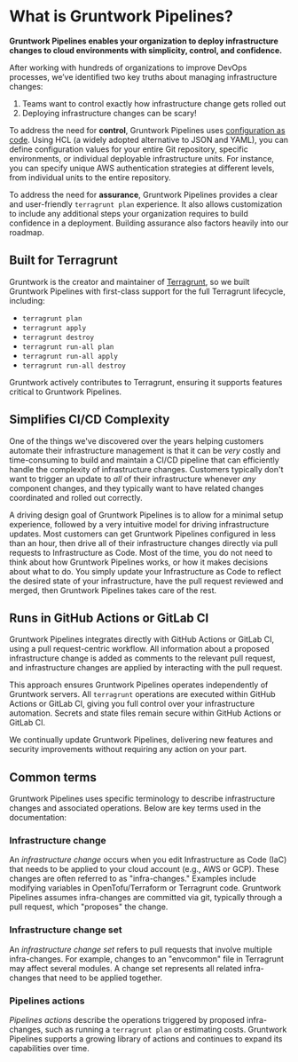 # What is Gruntwork Pipelines?

**Gruntwork Pipelines enables your organization to deploy infrastructure changes to cloud environments with simplicity, control, and confidence.**

After working with hundreds of organizations to improve DevOps processes, we’ve identified two key truths about managing infrastructure changes:

1. Teams want to control exactly how infrastructure change gets rolled out
2. Deploying infrastructure changes can be scary!

To address the need for **control**, Gruntwork Pipelines uses [configuration as code](/2.0/reference/pipelines/configurations-as-code/api). Using HCL (a widely adopted alternative to JSON and YAML), you can define configuration values for your entire Git repository, specific environments, or individual deployable infrastructure units. For instance, you can specify unique AWS authentication strategies at different levels, from individual units to the entire repository.

To address the need for **assurance**, Gruntwork Pipelines provides a clear and user-friendly `terragrunt plan` experience. It also allows customization to include any additional steps your organization requires to build confidence in a deployment. Building assurance also factors heavily into our roadmap.

## Built for Terragrunt

Gruntwork is the creator and maintainer of [Terragrunt](https://terragrunt.gruntwork.io), so we built Gruntwork Pipelines with first-class support for the full Terragrunt lifecycle, including:
- `terragrunt plan`
- `terragrunt apply`
- `terragrunt destroy`
- `terragrunt run-all plan`
- `terragrunt run-all apply`
- `terragrunt run-all destroy`

Gruntwork actively contributes to Terragrunt, ensuring it supports features critical to Gruntwork Pipelines.

## Simplifies CI/CD Complexity

One of the things we've discovered over the years helping customers automate their infrastructure management is that it can be _very_ costly and time-consuming to build and maintain a CI/CD pipeline that can efficiently handle the complexity of infrastructure changes. Customers typically don't want to trigger an update to _all_ of their infrastructure whenever _any_ component changes, and they typically want to have related changes coordinated and rolled out correctly.

A driving design goal of Gruntwork Pipelines is to allow for a minimal setup experience, followed by a very intuitive model for driving infrastructure updates. Most customers can get Gruntwork Pipelines configured in less than an hour, then drive all of their infrastructure changes directly via pull requests to Infrastructure as Code. Most of the time, you do not need to think about how Gruntwork Pipelines works, or how it makes decisions about what to do. You simply update your Infrastructure as Code to reflect the desired state of your infrastructure, have the pull request reviewed and merged, then Gruntwork Pipelines takes care of the rest.

## Runs in GitHub Actions or GitLab CI

Gruntwork Pipelines integrates directly with GitHub Actions or GitLab CI, using a pull request-centric workflow. All information about a proposed infrastructure change is added as comments to the relevant pull request, and infrastructure changes are applied by interacting with the pull request.

This approach ensures Gruntwork Pipelines operates independently of Gruntwork servers. All `terragrunt` operations are executed within GitHub Actions or GitLab CI, giving you full control over your infrastructure automation. Secrets and state files remain secure within GitHub Actions or GitLab CI.

We continually update Gruntwork Pipelines, delivering new features and security improvements without requiring any action on your part.

## Common terms

Gruntwork Pipelines uses specific terminology to describe infrastructure changes and associated operations. Below are key terms used in the documentation:

### Infrastructure change

An _infrastructure change_ occurs when you edit Infrastructure as Code (IaC) that needs to be applied to your cloud account (e.g., AWS or GCP). These changes are often referred to as "infra-changes." Examples include modifying variables in OpenTofu/Terraform or Terragrunt code. Gruntwork Pipelines assumes infra-changes are committed via git, typically through a pull request, which "proposes" the change.

### Infrastructure change set

An _infrastructure change set_ refers to pull requests that involve multiple infra-changes. For example, changes to an "envcommon" file in Terragrunt may affect several modules. A change set represents all related infra-changes that need to be applied together.

### Pipelines actions

_Pipelines actions_ describe the operations triggered by proposed infra-changes, such as running a `terragrunt plan` or estimating costs. Gruntwork Pipelines supports a growing library of actions and continues to expand its capabilities over time.
